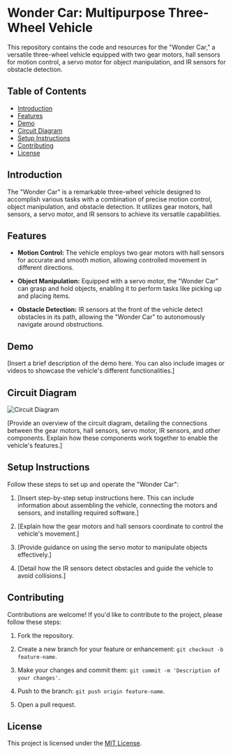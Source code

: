 # Wonder Car: Multipurpose Three-Wheel Vehicle

This repository contains the code and resources for the "Wonder Car," a versatile three-wheel vehicle equipped with two gear motors, hall sensors for motion control, a servo motor for object manipulation, and IR sensors for obstacle detection.

## Table of Contents

- [Introduction](#introduction)
- [Features](#features)
- [Demo](#demo)
- [Circuit Diagram](#circuit-diagram)
- [Setup Instructions](#setup-instructions)
- [Contributing](#contributing)
- [License](#license)

## Introduction

The "Wonder Car" is a remarkable three-wheel vehicle designed to accomplish various tasks with a combination of precise motion control, object manipulation, and obstacle detection. It utilizes gear motors, hall sensors, a servo motor, and IR sensors to achieve its versatile capabilities.

## Features

- **Motion Control:** The vehicle employs two gear motors with hall sensors for accurate and smooth motion, allowing controlled movement in different directions.

- **Object Manipulation:** Equipped with a servo motor, the "Wonder Car" can grasp and hold objects, enabling it to perform tasks like picking up and placing items.

- **Obstacle Detection:** IR sensors at the front of the vehicle detect obstacles in its path, allowing the "Wonder Car" to autonomously navigate around obstructions.

## Demo

[Insert a brief description of the demo here. You can also include images or videos to showcase the vehicle's different functionalities.]

## Circuit Diagram

![Circuit Diagram](/path/to/circuit-diagram.png)

[Provide an overview of the circuit diagram, detailing the connections between the gear motors, hall sensors, servo motor, IR sensors, and other components. Explain how these components work together to enable the vehicle's features.]

## Setup Instructions

Follow these steps to set up and operate the "Wonder Car":

1. [Insert step-by-step setup instructions here. This can include information about assembling the vehicle, connecting the motors and sensors, and installing required software.]

2. [Explain how the gear motors and hall sensors coordinate to control the vehicle's movement.]

3. [Provide guidance on using the servo motor to manipulate objects effectively.]

4. [Detail how the IR sensors detect obstacles and guide the vehicle to avoid collisions.]

## Contributing

Contributions are welcome! If you'd like to contribute to the project, please follow these steps:

1. Fork the repository.

2. Create a new branch for your feature or enhancement: `git checkout -b feature-name`.

3. Make your changes and commit them: `git commit -m 'Description of your changes'`.

4. Push to the branch: `git push origin feature-name`.

5. Open a pull request.

## License

This project is licensed under the [MIT License](LICENSE).
